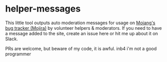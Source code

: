 # helper-messages

This little tool outputs auto moderation messages for usage on [Mojang's bug tracker (Mojira)](https://bugs.mojang.com) by volunteer helpers & moderators. If you need to have a message added to the site, create an issue here or hit me up about it on Slack.

PRs are welcome, but beware of my code, it is awful. inb4 i'm not a good programmer
